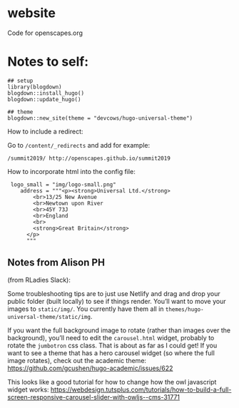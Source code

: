 # website
Code for openscapes.org


# Notes to self:

```
## setup
library(blogdown)
blogdown::install_hugo()
blogdown::update_hugo()

## theme
blogdown::new_site(theme = "devcows/hugo-universal-theme")
```

How to include a redirect: 

Go to `/content/_redirects` and add for example: 

`/summit2019/ http://openscapes.github.io/summit2019`

How to incorporate html into the config file: 

```
 logo_small = "img/logo-small.png"
    address = """<p><strong>Universal Ltd.</strong>
        <br>13/25 New Avenue
        <br>Newtown upon River
        <br>45Y 73J
        <br>England
        <br>
        <strong>Great Britain</strong>
      </p>
      """
```      

## Notes from Alison PH

(from RLadies Slack):

Some troubleshooting tips are to just use Netlify and drag and drop your public folder (built locally) to see if things render. You’ll want to move your images to `static/img/`. You currently have them all in `themes/hugo-universal-theme/static/img`.

If you want the full background image to rotate (rather than images over the background), you’ll need to edit the `carousel.html` widget, probably to rotate the `jumbotron` css class. That is about as far as I could get!
If you want to see a theme that has a hero carousel widget (so where the full image rotates), check out the academic theme: https://github.com/gcushen/hugo-academic/issues/622

This looks like a good tutorial for how to change how the owl javascript widget works: https://webdesign.tutsplus.com/tutorials/how-to-build-a-full-screen-responsive-carousel-slider-with-owljs--cms-31771